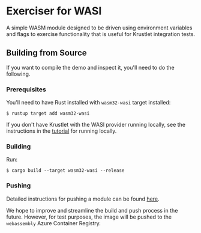 # Exerciser for WASI

A simple WASM module designed to be driven using environment variables
and flags to exercise functionality that is useful for Krustlet integration
tests.

## Building from Source

If you want to compile the demo and inspect it, you'll need to do the following.

### Prerequisites

You'll need to have Rust installed with `wasm32-wasi` target installed:

```shell
$ rustup target add wasm32-wasi
```

If you don't have Krustlet with the WASI provider running locally, see
the instructions in the [tutorial](https://docs.krustlet.dev/intro/tutorial03) for
running locally.

### Building

Run:

```shell
$ cargo build --target wasm32-wasi --release
```

### Pushing

Detailed instructions for pushing a module can be found [here](https://docs.krustlet.dev/intro/tutorial02).

We hope to improve and streamline the build and push process in the future.
However, for test purposes, the image will be pushed to the `webassembly` Azure
Container Registry.
